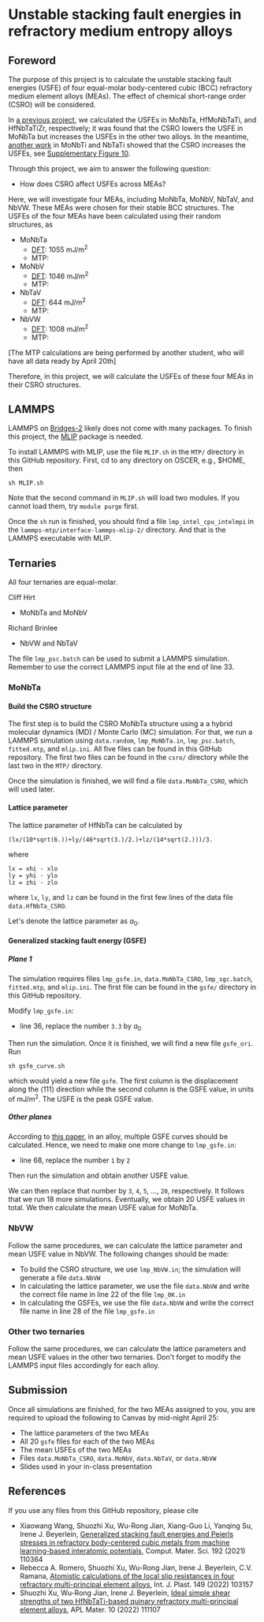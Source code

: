 # Unstable stacking fault energies in refractory medium entropy alloys

## Foreword

The purpose of this project is to calculate the unstable stacking fault energies (USFE) of four equal-molar body-centered cubic (BCC) refractory medium element alloys (MEAs). The effect of chemical short-range order (CSRO) will be considered.

In [a previous project](https://github.com/shuozhixu/Modelling_2024), we calculated the USFEs in MoNbTa, HfMoNbTaTi, and HfNbTaTiZr, respectively; it was found that the CSRO lowers the USFE in MoNbTa but increases the USFEs in the other two alloys. In the meantime, [another work](https://doi.org/10.1038/s41524-023-01046-z) in MoNbTi and NbTaTi showed that the CSRO increases the USFEs, see [Supplementary Figure 10](https://static-content.springer.com/esm/art%3A10.1038%2Fs41524-023-01046-z/MediaObjects/41524_2023_1046_MOESM1_ESM.pdf). 

Through this project, we aim to answer the following question:

- How does CSRO affect USFEs across MEAs?

Here, we will investigate four MEAs, including MoNbTa, MoNbV, NbTaV, and NbVW. These MEAs were chosen for their stable BCC structures. The USFEs of the four MEAs have been calculated using their random structures, as

- MoNbTa
	- [DFT](https://doi.org/10.3390/modelling5010019): 1055 mJ/m<sup>2</sup>
	- MTP: 
- MoNbV
	- [DFT](https://doi.org/10.1063/5.0157728): 1046 mJ/m<sup>2</sup>
	- MTP: 
- NbTaV
	- [DFT](https://doi.org/10.1016/j.commatsci.2024.112886): 644 mJ/m<sup>2</sup>
	- MTP:
- NbVW
	- [DFT](https://doi.org/10.1063/5.0157728): 1008 mJ/m<sup>2</sup>
	- MTP:

[The MTP calculations are being performed by another student, who will have all data ready by April 20th]

Therefore, in this project, we will calculate the USFEs of these four MEAs in their CSRO structures.

## LAMMPS

LAMMPS on [Bridges-2](https://www.psc.edu/resources/bridges-2/user-guide/) likely does not come with many packages. To finish this project, the [MLIP](https://mlip.skoltech.ru) package is needed.

To install LAMMPS with MLIP, use the file `MLIP.sh` in the `MTP/` directory in this GitHub repository. First, cd to any directory on OSCER, e.g., \$HOME, then

	sh MLIP.sh

Note that the second command in `MLIP.sh` will load two modules. If you cannot load them, try `module purge` first.

Once the `sh` run is finished, you should find a file `lmp_intel_cpu_intelmpi` in the `lammps-mtp/interface-lammps-mlip-2/` directory. And that is the LAMMPS executable with MLIP.

## Ternaries

All four ternaries are equal-molar.

Cliff Hirt

- MoNbTa and MoNbV

Richard Brinlee

- NbVW and NbTaV

The file `lmp_psc.batch` can be used to submit a LAMMPS simulation. Remember to use the correct LAMMPS input file at the end of line 33.

### MoNbTa

#### Build the CSRO structure

The first step is to build the CSRO MoNbTa structure using a a hybrid molecular dynamics (MD) / Monte Carlo (MC) simulation. For that, we run a LAMMPS simulation using `data.random`, `lmp_MoNbTa.in`, `lmp_psc.batch`, `fitted.mtp`, and `mlip.ini`. All five files can be found in this GitHub repository. The first two files can be found in the `csro/` directory while the last two in the `MTP/` directory.

Once the simulation is finished, we will find a file `data.MoNbTa_CSRO`, which will used later.

#### Lattice parameter

The lattice parameter of HfNbTa can be calculated by

	(lx/(10*sqrt(6.))+ly/(46*sqrt(3.)/2.)+lz/(14*sqrt(2.)))/3.
	
where

	lx = xhi - xlo
	ly = yhi - ylo
	lz = zhi - zlo

where `lx`, `ly`, and `lz` can be found in the first few lines of the data file `data.HfNbTa_CSRO`.

Let's denote the lattice parameter as $a_0$.

#### Generalized stacking fault energy (GSFE)

##### Plane 1

The simulation requires files 
`lmp_gsfe.in`, `data.MoNbTa_CSRO`, `lmp_sgc.batch`, `fitted.mtp`, and `mlip.ini`. The first file can be found in the `gsfe/` directory in this GitHub repository.

Modify `lmp_gsfe.in`:

- line 36, replace the number `3.3` by $a_0$

Then run the simulation. Once it is finished, we will find a new file `gsfe_ori`. Run

	sh gsfe_curve.sh

which would yield a new file `gsfe`. The first column is the displacement along the $\left<111\right>$ direction while the second column is the GSFE value, in units of mJ/m<sup>2</sup>. The USFE is the peak GSFE value.

##### Other planes

According to [this paper](http://dx.doi.org/10.1016/j.intermet.2020.106844), in an alloy, multiple GSFE curves should be calculated. Hence, we need to make one more change to `lmp_gsfe.in`:

- line 68, replace the number `1` by `2`

Then run the simulation and obtain another USFE value.

We can then replace that number by `3`, `4`, `5`, ..., `20`, respectively. It follows that we run 18 more simulations. Eventually, we obtain 20 USFE values in total. We then calculate the mean USFE value for MoNbTa.

### NbVW

Follow the same procedures, we can calculate the lattice parameter and mean USFE value in NbVW. The following changes should be made:

- To build the CSRO structure, we use `lmp_NbVW.in`; the simulation will generate a file `data.NbVW`
- In calculating the lattice parameter, we use the file `data.NbVW` and write the correct file name in line 22 of the file `lmp_0K.in`
- In calculating the GSFEs, we use the file `data.NbVW` and write the correct file name in line 28 of the file `lmp_gsfe.in`

### Other two ternaries

Follow the same procedures, we can calculate the lattice parameters and mean USFE values in the other two ternaries. Don't forget to modify the LAMMPS input files accordingly for each alloy.

## Submission

Once all simulations are finished, for the two MEAs assigned to you, you are required to upload the following to Canvas by mid-night April 25:

- The lattice parameters of the two MEAs
- All 20 `gsfe` files for each of the two MEAs
- The mean USFEs of the two MEAs
- Files `data.MoNbTa_CSRO`, `data.MoNbV`, `data.NbTaV`, or `data.NbVW`
- Slides used in your in-class presentation

## References

If you use any files from this GitHub repository, please cite

- Xiaowang Wang, Shuozhi Xu, Wu-Rong Jian, Xiang-Guo Li, Yanqing Su, Irene J. Beyerlein, [Generalized stacking fault energies and Peierls stresses in refractory body-centered cubic metals from machine learning-based interatomic potentials](http://dx.doi.org/10.1016/j.commatsci.2021.110364), Comput. Mater. Sci. 192 (2021) 110364
- Rebecca A. Romero, Shuozhi Xu, Wu-Rong Jian, Irene J. Beyerlein, C.V. Ramana, [Atomistic calculations of the local slip resistances in four refractory multi-principal element alloys](http://dx.doi.org/10.1016/j.ijplas.2021.103157), Int. J. Plast. 149 (2022) 103157
- Shuozhi Xu, Wu-Rong Jian, Irene J. Beyerlein, [Ideal simple shear strengths of two HfNbTaTi-based quinary refractory multi-principal element alloys](http://dx.doi.org/10.1063/5.0116898), APL Mater. 10 (2022) 111107